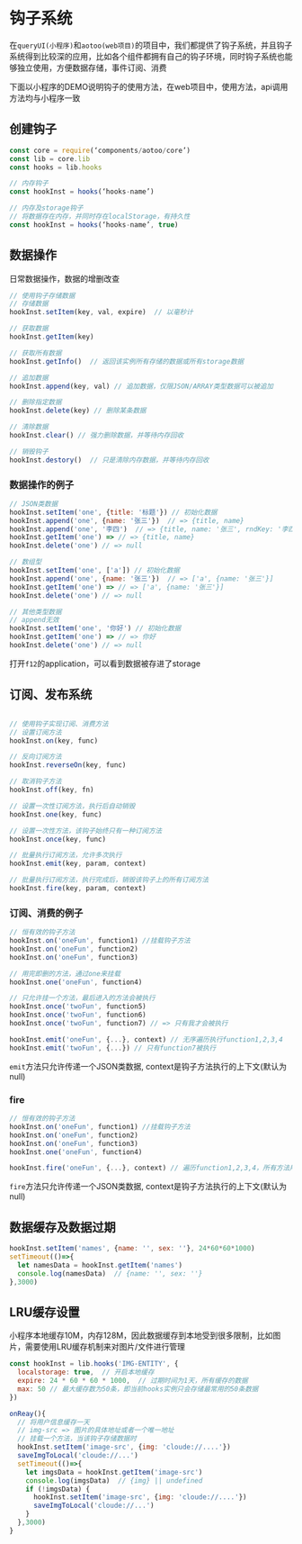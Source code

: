 # 钩子系统

在`queryUI(小程序)`和`aotoo(web项目)`的项目中，我们都提供了钩子系统，并且钩子系统得到比较深的应用，比如各个组件都拥有自己的钩子环境，同时钩子系统也能够独立使用，方便数据存储，事件订阅、消费

下面以小程序的DEMO说明钩子的使用方法，在web项目中，使用方法，api调用方法均与小程序一致

## 创建钩子

```js
const core = require(‘components/aotoo/core’)  
const lib = core.lib  
const hooks = lib.hooks  

// 内存钩子
const hookInst = hooks(‘hooks-name’)

// 内存及storage钩子
// 将数据存在内存，并同时存在localStorage，有持久性
const hookInst = hooks(‘hooks-name’, true)

```

## 数据操作

日常数据操作，数据的增删改查

```js
// 使用钩子存储数据
// 存储数据
hookInst.setItem(key, val, expire)  // 以毫秒计

// 获取数据
hookInst.getItem(key)

// 获取所有数据
hookInst.getInfo()  // 返回该实例所有存储的数据或所有storage数据

// 追加数据
hookInst.append(key, val) // 追加数据，仅限JSON/ARRAY类型数据可以被追加

// 删除指定数据
hookInst.delete(key) // 删除某条数据

// 清除数据
hookInst.clear() // 强力删除数据，并等待内存回收

// 销毁钩子
hookInst.destory()  // 只是清除内存数据，并等待内存回收

```

### 数据操作的例子  

```js
// JSON类数据
hookInst.setItem('one', {title: '标题'}) // 初始化数据
hookInst.append('one', {name: '张三'})  // => {title, name}
hookInst.append('one', '李四')  // => {title, name: '张三', rndKey: '李四'}
hookInst.getItem('one') => // => {title, name}
hookInst.delete('one') // => null

// 数组型
hookInst.setItem('one', ['a']) // 初始化数据
hookInst.append('one', {name: '张三'})  // => ['a', {name: '张三'}]
hookInst.getItem('one') => // => ['a', {name: '张三'}]
hookInst.delete('one') // => null

// 其他类型数据
// append无效
hookInst.setItem('one', '你好') // 初始化数据
hookInst.getItem('one') => // => 你好
hookInst.delete('one') // => null
```

打开`f12`的application，可以看到数据被存进了storage

## 订阅、发布系统

```js

// 使用钩子实现订阅、消费方法
// 设置订阅方法
hookInst.on(key, func)

// 反向订阅方法
hookInst.reverseOn(key, func)

// 取消钩子方法
hookInst.off(key, fn)

// 设置一次性订阅方法，执行后自动销毁
hookInst.one(key, func)

// 设置一次性方法，该钩子始终只有一种订阅方法
hookInst.once(key, func)

// 批量执行订阅方法，允许多次执行
hookInst.emit(key, param, context)

// 批量执行订阅方法，执行完成后，销毁该钩子上的所有订阅方法
hookInst.fire(key, param, context)
```

### 订阅、消费的例子

```js
// 恒有效的钩子方法
hookInst.on('oneFun', function1) //挂载钩子方法
hookInst.on('oneFun', function2)
hookInst.on('oneFun', function3)

// 用完即删的方法，通过one来挂载
hookInst.one('oneFun', function4)

// 只允许挂一个方法，最后进入的方法会被执行
hookInst.once('twoFun', function5)
hookInst.once('twoFun', function6)
hookInst.once('twoFun', function7) // => 只有我才会被执行

hookInst.emit('oneFun', {...}, context) // 无序遍历执行function1,2,3,4
hookInst.emit('twoFun', {...}) // 只有function7被执行
```

`emit`方法只允许传递一个JSON类数据, context是钩子方法执行的上下文(默认为null)

### fire

```js
// 恒有效的钩子方法
hookInst.on('oneFun', function1) //挂载钩子方法
hookInst.on('oneFun', function2)
hookInst.on('oneFun', function3)
hookInst.one('oneFun', function4)

hookInst.fire('oneFun', {...}, context) // 遍历function1,2,3,4，所有方法用完即删
```

`fire`方法只允许传递一个JSON类数据, context是钩子方法执行的上下文(默认为null)

## 数据缓存及数据过期  

```js
hookInst.setItem('names', {name: '', sex: ''}, 24*60*60*1000)
setTimeout(()=>{
  let namesData = hookInst.getItem('names')
  console.log(namesData)  // {name: '', sex: ''}
},3000)
```

## LRU缓存设置  

小程序本地缓存10M，内存128M，因此数据缓存到本地受到很多限制，比如图片，需要使用LRU缓存机制来对图片/文件进行管理  

```js
const hookInst = lib.hooks('IMG-ENTITY', {
  localstorage: true,  // 开启本地缓存
  expire: 24 * 60 * 60 * 1000,  // 过期时间为1天，所有缓存的数据
  max: 50 // 最大缓存数为50条，即当前hooks实例只会存储最常用的50条数据
})

onReay(){
  // 将用户信息缓存一天
  // img-src => 图片的具体地址或者一个唯一地址
  // 挂载一个方法，当该钩子存储数据时
  hookInst.setItem('image-src', {img: 'cloude://....'})
  saveImgToLocal('cloude://...')
  setTimeout(()=>{
    let imgsData = hookInst.getItem('image-src')
    console.log(imgsData)  // {img} || undefined
    if (!imgsData) {
      hookInst.setItem('image-src', {img: 'cloude://....'})
      saveImgToLocal('cloude://...')
    }
  },3000)
}
```
